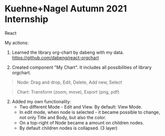 # Kuehne+Nagel Autumn 2021 Internship

React

My actions: 

1. Learned the library org-chart by dabeng with my data.
   https://github.com/dabeng/react-orgchart

2. Created component "My Chart". It includes all possibilities of library orgchart.
  > Node: Drag and drop, Edit, Delete, Add new, Select
  
  > Chart: Transform (zoom, move), Export (png, pdf)

2. Added my own functionality:
    - Two different Mode - Edit and View. By default: View Mode.
    - In edit mode, when node is selected - it became possible to change, not only Title and Body, but also the color.
    - On a top-right of Node became a amount on children nodes. 
    - By default children nodes is collapsed. (3 layer)